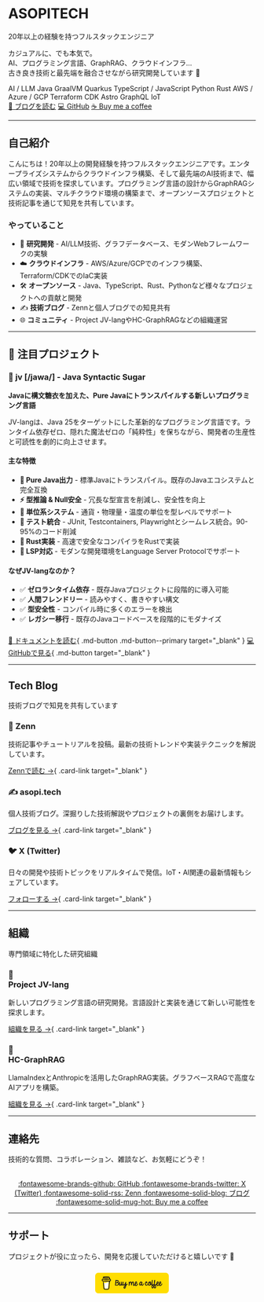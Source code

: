 <div class="hero" markdown>

# ASOPITECH

<p class="tagline">20年以上の経験を持つフルスタックエンジニア</p>

<p class="description">
カジュアルに、でも本気で。<br>
AI、プログラミング言語、GraphRAG、クラウドインフラ…<br>
古き良き技術と最先端を融合させながら研究開発しています 🚀
</p>

<div class="tech-stack">
  <span class="tech-badge">AI / LLM</span>
  <span class="tech-badge">Java</span>
  <span class="tech-badge">GraalVM</span>
  <span class="tech-badge">Quarkus</span>
  <span class="tech-badge">TypeScript / JavaScript</span>
  <span class="tech-badge">Python</span>
  <span class="tech-badge">Rust</span>
  <span class="tech-badge">AWS / Azure / GCP</span>
  <span class="tech-badge">Terraform</span>
  <span class="tech-badge">CDK</span>
  <span class="tech-badge">Astro</span>
  <span class="tech-badge">GraphQL</span>
  <span class="tech-badge">IoT</span>
</div>

<div class="cta-buttons">
  <a href="https://zenn.dev/asopitech" class="btn-hero btn-primary" target="_blank">📝 ブログを読む</a>
  <a href="https://github.com/asopitech" class="btn-hero btn-secondary" target="_blank">💻 GitHub</a>
  <a href="https://buymeacoffee.com/asopitechia" class="btn-hero btn-coffee" target="_blank">☕ Buy me a coffee</a>
</div>

</div>

---

<div class="content-section" markdown>

## 自己紹介

こんにちは！20年以上の開発経験を持つフルスタックエンジニアです。エンタープライズシステムからクラウドインフラ構築、そして最先端のAI技術まで、幅広い領域で技術を探求しています。プログラミング言語の設計からGraphRAGシステムの実装、マルチクラウド環境の構築まで、オープンソースプロジェクトと技術記事を通じて知見を共有しています。

### やっていること

- 🔬 **研究開発** - AI/LLM技術、グラフデータベース、モダンWebフレームワークの実験
- ☁️ **クラウドインフラ** - AWS/Azure/GCPでのインフラ構築、Terraform/CDKでのIaC実装
- 🛠️ **オープンソース** - Java、TypeScript、Rust、Pythonなど様々なプロジェクトへの貢献と開発
- ✍️ **技術ブログ** - Zennと個人ブログでの知見共有
- 🌐 **コミュニティ** - Project JV-langやHC-GraphRAGなどの組織運営

</div>

---

<div class="content-section featured-project" markdown>

<h2 class="section-title">🌟 注目プロジェクト</h2>

<div class="featured-card" markdown>

### <span class="featured-icon">💎</span> jv [/jawa/] - Java Syntactic Sugar

**Javaに構文糖衣を加えた、Pure Javaにトランスパイルする新しいプログラミング言語**

JV-langは、Java 25をターゲットにした革新的なプログラミング言語です。ランタイム依存ゼロ、隠れた魔法ゼロの「純粋性」を保ちながら、開発者の生産性と可読性を劇的に向上させます。

#### 主な特徴

- **🎯 Pure Java出力** - 標準Javaにトランスパイル。既存のJavaエコシステムと完全互換
- **⚡ 型推論 & Null安全** - 冗長な型宣言を削減し、安全性を向上
- **📐 単位系システム** - 通貨・物理量・温度の単位を型レベルでサポート
- **🧪 テスト統合** - JUnit, Testcontainers, Playwrightとシームレス統合。90-95%のコード削減
- **🦀 Rust実装** - 高速で安全なコンパイラをRustで実装
- **🔧 LSP対応** - モダンな開発環境をLanguage Server Protocolでサポート

#### なぜJV-langなのか？

- ✅ **ゼロランタイム依存** - 既存Javaプロジェクトに段階的に導入可能
- ✅ **人間フレンドリー** - 読みやすく、書きやすい構文
- ✅ **型安全性** - コンパイル時に多くのエラーを検出
- ✅ **レガシー移行** - 既存のJavaコードベースを段階的にモダナイズ

<div style="margin-top: 1.5rem;">

[📖 ドキュメントを読む](https://project-jvlang.github.io/){ .md-button .md-button--primary target="_blank" }
[💻 GitHubで見る](https://github.com/project-jvlang){ .md-button target="_blank" }

</div>

</div>

</div>

---

<div class="content-section" markdown>

<h2 class="section-title">Tech Blog</h2>
<p class="section-subtitle">技術ブログで知見を共有しています</p>

<div class="blog-cards" markdown>

<div class="blog-card" markdown>

### <span class="blog-icon">📘</span> Zenn

技術記事やチュートリアルを投稿。最新の技術トレンドや実装テクニックを解説しています。

[Zennで読む →](https://zenn.dev/asopitech){ .card-link target="_blank" }
</div>

<div class="blog-card" markdown>

### <span class="blog-icon">✍️</span> asopi.tech

個人技術ブログ。深掘りした技術解説やプロジェクトの裏側をお届けします。

[ブログを見る →](https://asopi.tech/){ .card-link target="_blank" }
</div>

<div class="blog-card" markdown>

### <span class="blog-icon">🐦</span> X (Twitter)

日々の開発や技術トピックをリアルタイムで発信。IoT・AI関連の最新情報もシェアしています。

[フォローする →](https://x.com/asopitech_iot){ .card-link target="_blank" }
</div>

</div>

</div>

---

<div class="content-section" markdown>

<h2 class="section-title">組織</h2>
<p class="section-subtitle">専門領域に特化した研究組織</p>

<div class="org-cards" markdown>

<div class="org-card" markdown>

### <div class="org-icon">💎</div> Project JV-lang

新しいプログラミング言語の研究開発。言語設計と実装を通じて新しい可能性を探求します。

[組織を見る →](https://github.com/project-jvlang){ .card-link target="_blank" }
</div>

<div class="org-card" markdown>

### <div class="org-icon">🧠</div> HC-GraphRAG

LlamaIndexとAnthropicを活用したGraphRAG実装。グラフベースRAGで高度なAIアプリを構築。

[組織を見る →](https://github.com/hc-graphrag){ .card-link target="_blank" }
</div>

</div>

</div>

---

<div class="content-section" markdown>

## 連絡先

技術的な質問、コラボレーション、雑談など、お気軽にどうぞ！

<div style="text-align: center; margin-top: 2rem;">
  <a href="https://github.com/asopitech" class="md-button" target="_blank">
    :fontawesome-brands-github: GitHub
  </a>
  <a href="https://x.com/asopitech_iot" class="md-button" target="_blank">
    :fontawesome-brands-twitter: X (Twitter)
  </a>
  <a href="https://zenn.dev/asopitech" class="md-button" target="_blank">
    :fontawesome-solid-rss: Zenn
  </a>
  <a href="https://asopi.tech/" class="md-button" target="_blank">
    :fontawesome-solid-blog: ブログ
  </a>
  <a href="https://buymeacoffee.com/asopitechia" class="md-button" target="_blank">
    :fontawesome-solid-mug-hot: Buy me a coffee
  </a>
</div>

</div>

---

<div class="content-section" markdown>

## サポート

プロジェクトが役に立ったら、開発を応援していただけると嬉しいです 🚀

<div style="text-align: center; margin-top: 1.5rem;">

<a href="https://buymeacoffee.com/asopitechia" target="_blank"><img src="/asset/yellow-button.png" alt="Buy Me A Coffee" width="150"></a>

</div>

</div>
